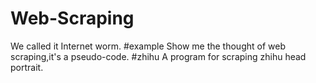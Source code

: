 # Web-Scraping
We called it Internet worm. 
#example
Show me the thought of web scraping,it's a pseudo-code.
#zhihu
A program for scraping zhihu head portrait.
